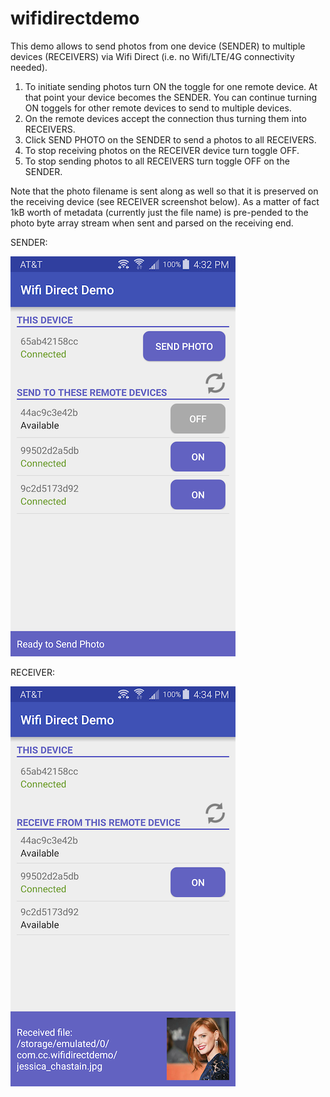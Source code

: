 # wifidirectdemo

This demo allows to send photos from one device (SENDER) to multiple devices (RECEIVERS) via Wifi Direct (i.e. no Wifi/LTE/4G connectivity needed).

1. To initiate sending photos turn ON the toggle for one remote device. At that point your device becomes the SENDER. You can continue turning ON toggels for other remote devices to send to multiple devices. 
2. On the remote devices accept the connection thus turning them into RECEIVERS. 
2. Click SEND PHOTO on the SENDER to send a photos to all RECEIVERS. 
3. To stop receiving photos on the RECEIVER device turn toggle OFF.
4. To stop sending photos to all RECEIVERS turn toggle OFF on the SENDER.

Note that the photo filename is sent along as well so that it is preserved on the receiving device (see RECEIVER screenshot below). As a matter of fact 1kB worth of metadata (currently just the file name) is pre-pended to the photo byte array stream when sent and parsed on the receiving end.

SENDER:

![Alt text](/sender.png?raw=true "initiates connection to send")

RECEIVER:

![Alt text](/receiver.png?raw=true "accepts connection to receive")
